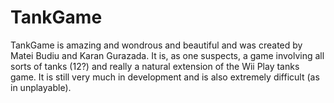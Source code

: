 # TankGame
TankGame is amazing and wondrous and beautiful and was created by Matei Budiu and Karan Gurazada.
It is, as one suspects, a game involving all sorts of tanks (12?) and really a natural extension of the Wii Play tanks game.
It is still very much in development and is also extremely difficult (as in unplayable).

